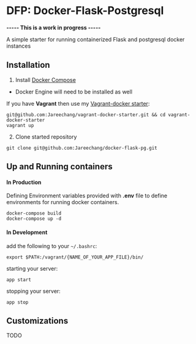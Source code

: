 DFP: Docker-Flask-Postgresql 
============================
**----- This is a work in progress -----**

A simple starter for running containerized Flask and postgresql docker instances

## Installation

1. Install [Docker Compose](https://www.docker.com/)
- Docker Engine will need to be installed as well

If you have **Vagrant** then use my [Vagrant-docker starter](https://github.com/Jareechang/vagrant-docker-starter):

```
git@github.com:Jareechang/vagrant-docker-starter.git && cd vagrant-docker-starter 
vagrant up
```

2. Clone started repository 
```
git clone git@github.com:Jareechang/docker-flask-pg.git
```

## Up and Running containers 

#### In Production

Defining Environment variables provided with **.env** file to define environments for running docker containers.

```
docker-compose build
docker-compose up -d
```

#### In Development

add the following to your `~/.bashrc`:
```
export $PATH:/vagrant/{NAME_OF_YOUR_APP_FILE}/bin/
```

starting your server: 
```
app start
```

stopping your server: 
```
app stop 
```


## Customizations 

TODO

